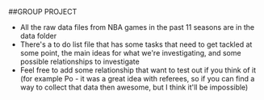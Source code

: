 ##GROUP PROJECT
- All the raw data files from NBA games in the past 11 seasons are in the data folder
- There's a to do list file that has some tasks that need to get tackled at some point, the main ideas for what we're investigating, and some possible relationships to investigate
- Feel free to add some relationship that want to test out if you think of it (for example Po - it was a great idea with referees, so if you can find a way to collect that data then awesome, but I think it'll be impossible)

